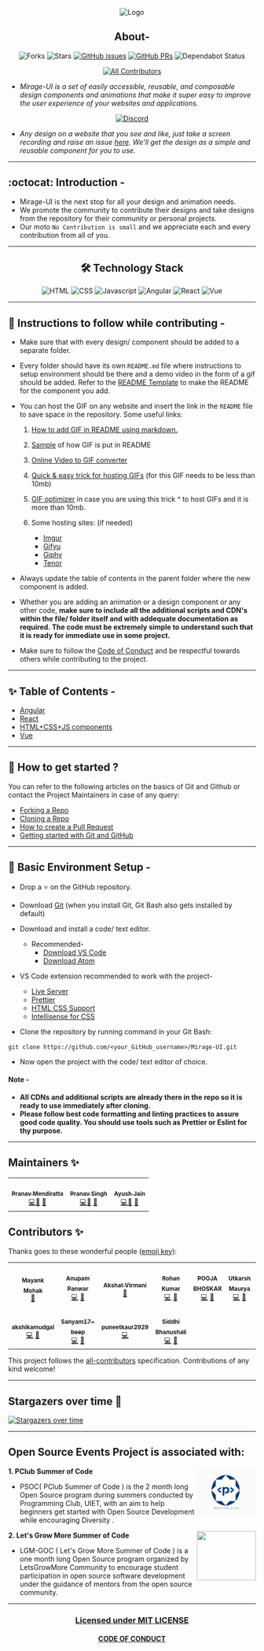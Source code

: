 <div align="center">

![Logo](./assets/MIRAGE.gif)

## About-

![Forks](https://img.shields.io/github/forks/ALPHAVIO/Mirage-UI?style=social) ![Stars](https://img.shields.io/github/stars/ALPHAVIO/Mirage-UI?style=social) [![GitHub issues](https://img.shields.io/github/issues/ALPHAVIO/Mirage-UI?color=green&logo=github&style=flat)](https://github.com/ALPHAVIO/Mirage-UI/issues) [![GitHub PRs](https://img.shields.io/github/issues-pr/ALPHAVIO/Mirage-UI?style=flat&logo=github)](https://github.com/ALPHAVIO/Mirage-UI/pulls) ![Dependabot Status](https://api.dependabot.com/badges/status?host=github&repo=ALPHAVIO/Mirage-UI)  


<!-- ALL-CONTRIBUTORS-BADGE:START - Do not remove or modify this section -->
[![All Contributors](https://img.shields.io/badge/all_contributors-11-orange.svg?style=flat-square)](#contributors-)
<!-- ALL-CONTRIBUTORS-BADGE:END -->

</div>

- _Mirage-UI is a set of easily accessible, reusable, and composable design components and animations that make it super easy to improve the user experience of your websites and applications._

<div align="center">

[![Discord](https://img.shields.io/badge/Join_ALPHAVIO_Discord-7289DA?style=for-the-badge&logo=discord&logoColor=white)](https://discord.gg/9SgPjvhqEj)

</div>

- _Any design on a website that you see and like, just take a screen recording and raise an issue [here](https://github.com/ALPHAVIO/Mirage-UI/issues). We'll get the design as a simple and reusable component for you to use._

<hr/>

## :octocat: Introduction -

-   Mirage-UI is the next stop for all your design and animation needs.
-   We promote the community to contribute their designs and take designs from the repository for their community or personal projects.
-   Our moto `No Contribution is small` and we appreciate each and every contribution from all of you.

<hr/>

<div align="center">

## 🛠️ Technology Stack

<img alt="HTML" src="https://img.shields.io/badge/html5%20-%23E34F26.svg?&style=for-the-badge&logo=html5&logoColor=white"/> <img alt="CSS" src="https://img.shields.io/badge/css3%20-%231572B6.svg?&style=for-the-badge&logo=css3&logoColor=white"/>  <img alt="Javascript" src="https://img.shields.io/badge/javascript%20-%23323330.svg?&style=for-the-badge&logo=javascript&logoColor=%23F7DF1E"/> <img alt="Angular" src="https://img.shields.io/badge/angular%20-%23E34F26.svg?&style=for-the-badge&logo=angular&logoColor=white"/> <img alt="React" src="https://img.shields.io/badge/react%20-%2320232a.svg?&style=for-the-badge&logo=react&logoColor=%2361DAFB"/> <img alt="Vue" src="https://img.shields.io/badge/Vue.js-35495E?style=for-the-badge&logo=vue.js&logoColor=4FC08D"/>

</div>
    
<hr/>

## :scroll: Instructions to follow while contributing -

-   Make sure that with every design/ component should be added to a separate folder.
-   Every folder should have its own `README.md` file where instructions to setup environment should be there and a demo video in the form of a gif should be added. Refer to the [README Template](README_TEMPLATE.md) to make the README for the component you add.

-   You can host the GIF on any website and insert the link in the `README` file to save space in the repository. Some useful links:

    1. [How to add GIF in README using markdown.](https://stackoverflow.com/questions/34341808/is-there-a-way-to-add-a-gif-to-a-markdown-file/34341845)
    1. [Sample](https://github.com/ALPHAVIO/Mirage-UI/tree/master/HTML%2BCSS%2BJS/Forms/StarRatingSystem/README.md) of how GIF is put in README
    1. [Online Video to GIF converter](https://www.onlineconverter.com/video-to-gif)
    1. [Quick & easy trick for hosting GIFs](https://youtu.be/6NtplFpCMBM) (for this GIF needs to be less than 10mb)
    1. [GIF optimizer](https://ezgif.com/optimize) in case you are using this trick ^ to host GIFs and it is more than 10mb.
    1. Some hosting sites: (if needed)

        - [Imgur](https://imgur.com/)
        - [Gifyu](https://gifyu.com/?lang=en)
        - [Giphy](https://giphy.com/)
        - [Tenor](https://tenor.com/)

-   Always update the table of contents in the parent folder where the new component is added.
-   Whether you are adding an animation or a design component or any other code, **make sure to include all the additional scripts and CDN's within the file/ folder itself and with addequate documentation as required. The code must be extremely simple to understand such that it is ready for immediate use in some project.**
-   Make sure to follow the [Code of Conduct](https://github.com/ALPHAVIO/WordNook/blob/master/CODE_OF_CONDUCT.md) and be respectful towards others while contributing to the project.

<hr/>

## :sparkles: Table of Contents -

-   [Angular](Angular)
-   [React](React)
-   [HTML+CSS+JS components](HTML+CSS+JS)
-   [Vue](Vue)

<hr/>

## :triangular_flag_on_post: How to get started ?

You can refer to the following articles on the basics of Git and Github or contact the Project Maintainers in case of any query:

-   [Forking a Repo](https://help.github.com/en/github/getting-started-with-github/fork-a-repo)
-   [Cloning a Repo](https://help.github.com/en/desktop/contributing-to-projects/creating-a-pull-request)
-   [How to create a Pull Request](https://opensource.com/article/19/7/create-pull-request-github)
-   [Getting started with Git and GitHub](https://towardsdatascience.com/getting-started-with-git-and-github-6fcd0f2d4ac6)

<hr/>

## :beginner: Basic Environment Setup -

-   Drop a :star: on the GitHub repository.

-   Download [Git](https://git-scm.com/downloads) (when you install Git, Git Bash also gets installed by default)

-   Download and install a code/ text editor.

    -   Recommended-
        -   [Download VS Code](https://code.visualstudio.com/download)
        -   [Download Atom](https://atom.io/)

-   VS Code extension recommended to work with the project-

    -   [Live Server](https://marketplace.visualstudio.com/items?itemName=ritwickdey.LiveServer)
    -   [Prettier](https://marketplace.visualstudio.com/items?itemName=esbenp.prettier-vscode)
    -   [HTML CSS Support](https://marketplace.visualstudio.com/items?itemName=ecmel.vscode-html-css)
    -   [Intellisense for CSS](https://marketplace.visualstudio.com/items?itemName=Zignd.html-css-class-completion)

-   Clone the repository by running command in your Git Bash:

```
git clone https://github.com/<your_GitHub_username>/Mirage-UI.git
```

-   Now open the project with the code/ text editor of choice.

#### Note -

-   **All CDNs and additional scripts are already there in the repo so it is ready to use immediately after cloning.**
-   **Please follow best code formatting and linting practices to assure good code quality. You should use tools such as Prettier or Eslint for thy purpose.**

<hr>

## Maintainers ✨
<table>
  <tr>
    <td align="center"><a href="https://github.com/Pranav016"><img src="https://avatars.githubusercontent.com/u/54665036?s=460&u=1bff30cf96a1502a7abd09755f179197007bc345&v=4" width="100px;" alt=""/><br /><sub><b>Pranav Mendiratta</b></sub></a><br /><a href="https://github.com/ALPHAVIO/WordNook/commits?author=Pranav016" title="Code">💻</a><a href="https://github.com/ALPHAVIO/WordNook/commits?author=Pranav016" title="Documentation">📖</a> <a href="https://github.com/ALPHAVIO/WordNook/commits?author=Pranav016" title="Maintenance">🚧</a></td>
    <td align="center"><a href="https://github.com/theBeginner86"><img src="https://avatars.githubusercontent.com/u/73700530?v=4" width="100px;" alt=""/><br /><sub><b>Pranav Singh</b></sub></a><br /><a href="https://github.com/ALPHAVIO/Mirage-UI/commits?author=theBeginner86" title="Code">💻</a><a href="https://github.com/ALPHAVIO/Mirage-UI/commits?author=theBeginner86" title="Documentation">📖</a> <a href="https://github.com/ALPHAVIO/Mirage-UI/commits?author=theBeginner86" title="Maintenance">🚧</a></td>
    <td align="center"><a href="https://github.com/Ayush0730"><img src="https://avatars.githubusercontent.com/u/68139755?v=4" width="100px;" alt=""/><br /><sub><b>Ayush Jain</b></sub></a><br /><a href="https://github.com/ALPHAVIO/Mirage-UI/commits?author=Ayush0730" title="Code">💻</a><a href="https://github.com/ALPHAVIO/Mirage-UI/commits?author=Ayush0730" title="Documentation">📖</a> <a href="https://github.com/ALPHAVIO/Mirage-UI/commits?author=Ayush0730" title="Maintenance">🚧</a></td>
  </tr>
</table>

## Contributors ✨

Thanks goes to these wonderful people ([emoji key](https://allcontributors.org/docs/en/emoji-key)):

<!-- ALL-CONTRIBUTORS-LIST:START - Do not remove or modify this section -->
<!-- prettier-ignore-start -->
<!-- markdownlint-disable -->
<table>
  <tr>
    <td align="center"><a href="https://mayankmohak.github.io/portfolio/"><img src="https://avatars.githubusercontent.com/u/63801800?v=4?s=100" width="100px;" alt=""/><br /><sub><b>Mayank Mohak</b></sub></a><br /><a href="https://github.com/ALPHAVIO/Mirage-UI/commits?author=mayankmohak" title="Documentation">📖</a></td>
    <td align="center"><a href="https://github.com/Anupam-Panwar"><img src="https://avatars.githubusercontent.com/u/65714751?v=4?s=100" width="100px;" alt=""/><br /><sub><b>Anupam Panwar</b></sub></a><br /><a href="https://github.com/ALPHAVIO/Mirage-UI/commits?author=Anupam-Panwar" title="Code">💻</a> <a href="https://github.com/ALPHAVIO/Mirage-UI/commits?author=Anupam-Panwar" title="Documentation">📖</a></td>
    <td align="center"><a href="https://github.com/akshatvirmani"><img src="https://avatars.githubusercontent.com/u/77536248?v=4?s=100" width="100px;" alt=""/><br /><sub><b>Akshat Virmani</b></sub></a><br /><a href="https://github.com/ALPHAVIO/Mirage-UI/commits?author=akshatvirmani" title="Documentation">📖</a></td>
    <td align="center"><a href="https://www.hackerrank.com/starrohan999"><img src="https://avatars.githubusercontent.com/u/71714344?v=4?s=100" width="100px;" alt=""/><br /><sub><b>Rohan Kumar</b></sub></a><br /><a href="https://github.com/ALPHAVIO/Mirage-UI/commits?author=starrohan999" title="Code">💻</a> <a href="https://github.com/ALPHAVIO/Mirage-UI/commits?author=starrohan999" title="Documentation">📖</a></td>
    <td align="center"><a href="https://github.com/bhoskarpooja"><img src="https://avatars.githubusercontent.com/u/72018117?v=4?s=100" width="100px;" alt=""/><br /><sub><b>POOJA BHOSKAR </b></sub></a><br /><a href="https://github.com/ALPHAVIO/Mirage-UI/commits?author=bhoskarpooja" title="Code">💻</a> <a href="https://github.com/ALPHAVIO/Mirage-UI/commits?author=bhoskarpooja" title="Documentation">📖</a></td>
    <td align="center"><a href="https://github.com/utkarsh1311"><img src="https://avatars.githubusercontent.com/u/70108561?v=4?s=100" width="100px;" alt=""/><br /><sub><b>Utkarsh Maurya</b></sub></a><br /><a href="https://github.com/ALPHAVIO/Mirage-UI/commits?author=utkarsh1311" title="Code">💻</a> <a href="https://github.com/ALPHAVIO/Mirage-UI/commits?author=utkarsh1311" title="Documentation">📖</a></td>
    <td align="center"><a href="https://github.com/urvashiparashar"><img src="https://avatars.githubusercontent.com/u/66862837?v=4?s=100" width="100px;" alt=""/><br /><sub><b>urvashiparashar</b></sub></a><br /><a href="https://github.com/ALPHAVIO/Mirage-UI/commits?author=urvashiparashar" title="Code">💻</a> <a href="https://github.com/ALPHAVIO/Mirage-UI/commits?author=urvashiparashar" title="Documentation">📖</a></td>
  </tr>
  <tr>
    <td align="center"><a href="https://github.com/akshikamudgal"><img src="https://avatars.githubusercontent.com/u/66902249?v=4?s=100" width="100px;" alt=""/><br /><sub><b>akshikamudgal</b></sub></a><br /><a href="https://github.com/ALPHAVIO/Mirage-UI/commits?author=akshikamudgal" title="Code">💻</a> <a href="https://github.com/ALPHAVIO/Mirage-UI/commits?author=akshikamudgal" title="Documentation">📖</a></td>
    <td align="center"><a href="https://github.com/Sanyam17-beep"><img src="https://avatars.githubusercontent.com/u/84903641?v=4?s=100" width="100px;" alt=""/><br /><sub><b>Sanyam17-beep</b></sub></a><br /><a href="https://github.com/ALPHAVIO/Mirage-UI/commits?author=Sanyam17-beep" title="Code">💻</a> <a href="https://github.com/ALPHAVIO/Mirage-UI/commits?author=Sanyam17-beep" title="Documentation">📖</a></td>
    <td align="center"><a href="https://github.com/puneetkaur2929"><img src="https://avatars.githubusercontent.com/u/80326308?v=4?s=100" width="100px;" alt=""/><br /><sub><b>puneetkaur2929</b></sub></a><br /><a href="https://github.com/ALPHAVIO/Mirage-UI/commits?author=puneetkaur2929" title="Code">💻</a></td>
    <td align="center"><a href="https://github.com/siddhi-244"><img src="https://avatars.githubusercontent.com/u/69195262?v=4?s=100" width="100px;" alt=""/><br /><sub><b>Siddhi Bhanushali </b></sub></a><br /><a href="https://github.com/ALPHAVIO/Mirage-UI/commits?author=siddhi-244" title="Code">💻</a> <a href="https://github.com/ALPHAVIO/Mirage-UI/commits?author=siddhi-244" title="Documentation">📖</a></td>
  </tr>
</table>

<!-- markdownlint-restore -->
<!-- prettier-ignore-end -->

<!-- ALL-CONTRIBUTORS-LIST:END -->

This project follows the [all-contributors](https://github.com/all-contributors/all-contributors) specification. Contributions of any kind welcome!

<hr>

## Stargazers over time 🌟

[![Stargazers over time](https://starchart.cc/ALPHAVIO/Mirage-UI.svg)](https://starchart.cc/ALPHAVIO/Mirage-UI)

<hr>

## Open Source Events Project is associated with:

<img align="right" src="assets/event1.png" width = "120" height = "100"><b>1. PClub Summer of Code</b>

- PSOC( PClub Summer of Code ) is the 2 month long Open Source program during summers conducted by Programming Club, UIET, with an aim to help beginners get started with Open Source Development while encouraging Diversity .

<img align="right" src="assets/event2.png" width = "120" height = "100"><b>2. Let's Grow More Summer of Code</b>

- LGM-GOC ( Let's Grow More Summer of Code ) is a one month long Open Source program organized by LetsGrowMore Community to encourage student participation in open source software development under the guidance of mentors from the open source community. 
 
<hr>

<div align="center">
    <h3><a href="https://github.com/ALPHAVIO/Mirage-UI/blob/master/LICENSE">Licensed under MIT LICENSE</a></h3>
    <h4><a href="https://github.com/ALPHAVIO/Mirage-UI/blob/master/CODE_OF_CONDUCT.md">CODE OF CONDUCT</a></h4>
</div>
